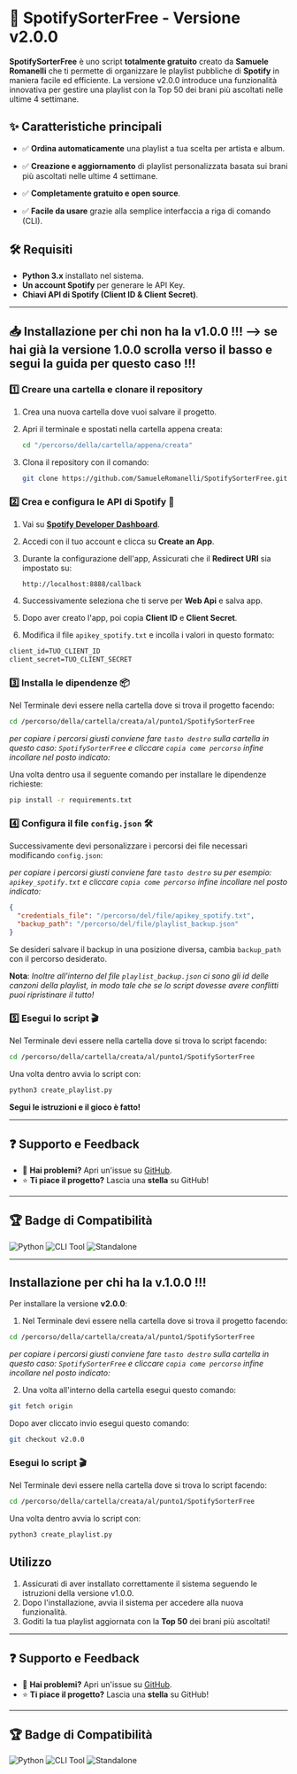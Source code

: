# 🎵 SpotifySorterFree - Versione v2.0.0
**SpotifySorterFree** è uno script **totalmente gratuito** creato da **Samuele Romanelli** che ti permette di organizzare le playlist pubbliche di **Spotify** in maniera facile ed efficiente. La versione v2.0.0 introduce una funzionalità innovativa per gestire una playlist con la Top 50 dei brani più ascoltati nelle ultime 4 settimane.

## ✨ Caratteristiche principali
- ✅ **Ordina automaticamente** una playlist a tua scelta per artista e album.

- ✅ **Creazione e aggiornamento** di playlist personalizzata basata sui brani più ascoltati nelle ultime 4 settimane.

- ✅ **Completamente gratuito e open source**.

- ✅ **Facile da usare** grazie alla semplice interfaccia a riga di comando (CLI).

## 🛠️ Requisiti
- **Python 3.x** installato nel sistema.
- **Un account Spotify** per generare le API Key.
- **Chiavi API di Spotify (Client ID & Client Secret)**.

---

## 📥 Installazione per chi non ha la v1.0.0 !!! --> se hai già la versione 1.0.0 scrolla verso il basso e segui la guida per questo caso !!!

### 1️⃣ Creare una cartella e clonare il repository

1. Crea una nuova cartella dove vuoi salvare il progetto.

2. Apri il terminale e spostati nella cartella appena creata:

   ```bash
   cd "/percorso/della/cartella/appena/creata"
   ```

3. Clona il repository con il comando:

   ```bash
   git clone https://github.com/SamueleRomanelli/SpotifySorterFree.git
   ```

### 2️⃣ Crea e configura le API di Spotify 🔑

1. Vai su **[Spotify Developer Dashboard](https://developer.spotify.com/dashboard/applications)**.

2. Accedi con il tuo account e clicca su **Create an App**.

3. Durante la configurazione dell'app, Assicurati che il **Redirect URI** sia impostato su:
   ```
   http://localhost:8888/callback
   ```

4. Successivamente seleziona che ti serve per **Web Api** e salva app.

5. Dopo aver creato l'app, poi copia **Client ID** e **Client Secret**.

6. Modifica il file `apikey_spotify.txt` e incolla i valori in questo formato:

```txt
client_id=TUO_CLIENT_ID
client_secret=TUO_CLIENT_SECRET
```

### 3️⃣ Installa le dipendenze 📦

Nel Terminale devi essere nella cartella dove si trova il progetto facendo:

```bash
cd /percorso/della/cartella/creata/al/punto1/SpotifySorterFree
```

_per copiare i percorsi giusti conviene fare `tasto destro` sulla cartella in questo caso: `SpotifySorterFree` e cliccare `copia come percorso` infine incollare nel posto indicato:_

Una volta dentro usa il seguente comando per installare le dipendenze richieste:

```bash
pip install -r requirements.txt
```

### 4️⃣ Configura il file `config.json` 🛠

Successivamente devi personalizzare i percorsi dei file necessari modificando `config.json`:

_per copiare i percorsi giusti conviene fare `tasto destro` su per esempio: `apikey_spotify.txt` e cliccare `copia come percorso` infine incollare nel posto indicato:_

```json
{
  "credentials_file": "/percorso/del/file/apikey_spotify.txt",
  "backup_path": "/percorso/del/file/playlist_backup.json"
}
```

Se desideri salvare il backup in una posizione diversa, cambia `backup_path` con il percorso desiderato.

**Nota**: _Inoltre all'interno del file `playlist_backup.json` ci sono gli id delle canzoni della playlist, in modo tale che se lo script dovesse avere conflitti puoi ripristinare il tutto!_

### 5️⃣ Esegui lo script 🎬

Nel Terminale devi essere nella cartella dove si trova lo script facendo:

```bash
cd /percorso/della/cartella/creata/al/punto1/SpotifySorterFree
```

Una volta dentro avvia lo script con:

```bash
python3 create_playlist.py
```

**Segui le istruzioni e il gioco è fatto!**

---

## ❓ Supporto e Feedback
- 📩 **Hai problemi?** Apri un'issue su [GitHub](https://github.com/SamueleRomanelli/SpotifySorterFree/issues).
- ⭐ **Ti piace il progetto?** Lascia una **stella** su GitHub!

---

## 🏆 Badge di Compatibilità
![Python](https://img.shields.io/badge/Python-3.x-blue?logo=python&logoColor=white)
![CLI Tool](https://img.shields.io/badge/CLI-Tool-informational?logo=terminal&logoColor=white)
![Standalone](https://img.shields.io/badge/Standalone-Yes-green)

---

## Installazione per chi ha la v.1.0.0 !!!
Per installare la versione **v2.0.0**:

1. Nel Terminale devi essere nella cartella dove si trova il progetto facendo:

```bash
cd /percorso/della/cartella/creata/al/punto1/SpotifySorterFree
```

_per copiare i percorsi giusti conviene fare `tasto destro` sulla cartella in questo caso: `SpotifySorterFree` e cliccare `copia come percorso` infine incollare nel posto indicato:_

2. Una volta all'interno della cartella esegui questo comando:

```bash
git fetch origin
```

Dopo aver cliccato invio esegui questo comando:

```bash
git checkout v2.0.0
```

### Esegui lo script 🎬

Nel Terminale devi essere nella cartella dove si trova lo script facendo:

```bash
cd /percorso/della/cartella/creata/al/punto1/SpotifySorterFree
```

Una volta dentro avvia lo script con:

```bash
python3 create_playlist.py
```

## Utilizzo
1. Assicurati di aver installato correttamente il sistema seguendo le istruzioni della versione v1.0.0.
2. Dopo l'installazione, avvia il sistema per accedere alla nuova funzionalità.
3. Goditi la tua playlist aggiornata con la **Top 50** dei brani più ascoltati!

---

## ❓ Supporto e Feedback
- 📩 **Hai problemi?** Apri un'issue su [GitHub](https://github.com/SamueleRomanelli/SpotifySorterFree/issues).
- ⭐ **Ti piace il progetto?** Lascia una **stella** su GitHub!

---

## 🏆 Badge di Compatibilità
![Python](https://img.shields.io/badge/Python-3.x-blue?logo=python&logoColor=white)
![CLI Tool](https://img.shields.io/badge/CLI-Tool-informational?logo=terminal&logoColor=white)
![Standalone](https://img.shields.io/badge/Standalone-Yes-green)
